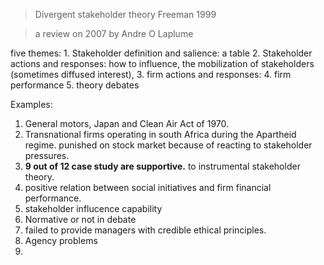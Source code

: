 
> Divergent stakeholder theory
> Freeman 1999

> a review on 2007 by Andre O Laplume

five themes:
	1. Stakeholder definition and salience: a table
	2. Stakeholder actions and responses: how to influence, the mobilization of stakeholders (sometimes diffused interest), 
	3. firm actions and responses: 
	4. firm performance
	5. theory debates

Examples:
1.  General motors, Japan and Clean Air Act of 1970. 
2. Transnational firms operating in south Africa during the Apartheid regime. punished on stock market because of reacting to stakeholder pressures.
3. **9 out of 12 case study are supportive.** to instrumental stakeholder theory.
4. positive relation between social initiatives and firm financial performance.
5. stakeholder influcence capability
6. Normative or not in debate
7. failed to provide managers with credible ethical principles.
8. Agency problems
9. 


<!--stackedit_data:
eyJoaXN0b3J5IjpbMjA0NzcyMDU4MywtMTM1OTYwMzI1MiwxOT
g5Mjc4MTI5LC04MDk4NDY1MSwyNzYwODgxNDUsLTEwODUxNTE3
MSw4OTIwMDIyNzUsLTE4NzM1OTAyMjksLTE5NzU4ODgxNTQsLT
QzNjgyMzYyMiwtMTcxNjI0NDk0N119
-->